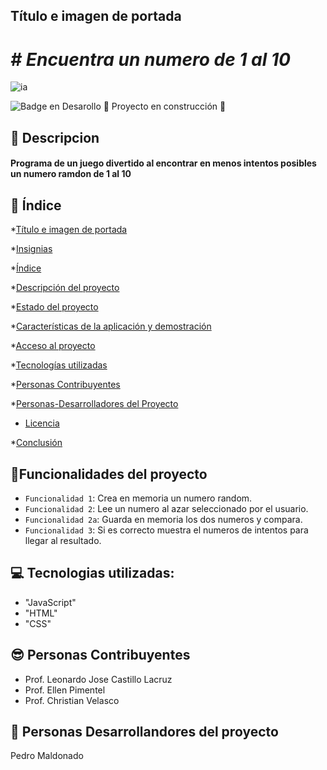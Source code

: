 ## Título e imagen de portada <a name = "Título-e-imagen-de-portada"> </a>

<h1> <em> # Encuentra un numero de 1 al 10 </em> </h1> 

![ia](https://github.com/Pedro014camp/JuegoSecreto/assets/109708107/10d9dfcc-5f4d-4fd2-97e2-f381fdc6d977)
   
   ![Badge en Desarollo](https://img.shields.io/badge/STATUS-EN%20DESAROLLO-green) :construction: Proyecto en construcción :construction: <a name = "Estado-del-proyecto"> </a>

## :page_with_curl: Descripcion   <a name = "descripción-del-proyecto"> </a>
<h4> Programa de un juego divertido al encontrar en menos intentos posibles un numero ramdon de 1 al 10 </h4>

## :mag_right: Índice

*[Título e imagen de portada](#Título-e-imagen-de-portada)

*[Insignias](#insignias)

*[Índice](#índice)

*[Descripción del proyecto](#descripción-del-proyecto)

*[Estado del proyecto](#Estado-del-proyecto)

*[Características de la aplicación y demostración](#Características-de-la-aplicación-y-demostración)

*[Acceso al proyecto](#acceso-proyecto)

*[Tecnologías utilizadas](#tecnologías-utilizadas)

*[Personas Contribuyentes](#personas-contribuyentes)

*[Personas-Desarrolladores del Proyecto](#personas-desarrolladores)

* [Licencia](#licencia)

*[Conclusión](#conclusión)


## :hammer:Funcionalidades del proyecto <a name = "Características-de-la-aplicación-y-demostración"> </a>
- `Funcionalidad 1`: Crea en memoria un numero random.
- `Funcionalidad 2`: Lee un numero al azar seleccionado por el usuario.
- `Funcionalidad 2a`: Guarda en memoria los dos numeros y compara.
- `Funcionalidad 3`: Si es correcto muestra el numeros de intentos para llegar al resultado.

## :computer: Tecnologias utilizadas: <a name= "tecnologías-utilizadas"> </a>
- "JavaScript"
- "HTML"
- "CSS"

## :sunglasses: Personas Contribuyentes <a name = "personas-contribuyentes"> </a>
- Prof. Leonardo Jose Castillo Lacruz
- Prof. Ellen Pimentel
- Prof. Christian Velasco

## :raising_hand: Personas Desarrollandores del proyecto <a name= "personas-desarrolladores"> </a>
Pedro Maldonado
